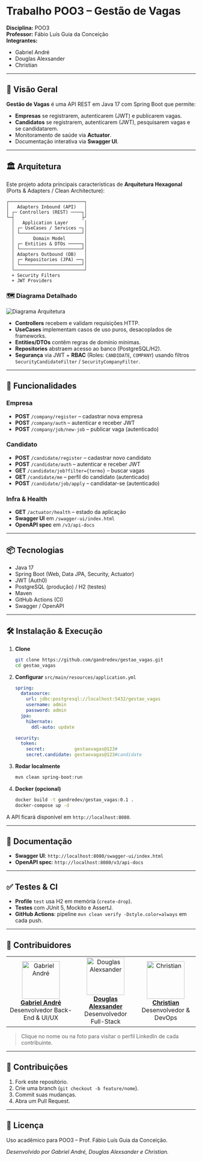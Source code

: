 
# Trabalho POO3 – Gestão de Vagas

**Disciplina:** POO3  
**Professor:** Fábio Luís Guia da Conceição  
**Integrantes:**  
- Gabriel André  
- Douglas Alexsander  
- Christian  

---

## 📖 Visão Geral

**Gestão de Vagas** é uma API REST em Java 17 com Spring Boot que permite:

- **Empresas** se registrarem, autenticarem (JWT) e publicarem vagas.  
- **Candidatos** se registrarem, autenticarem (JWT), pesquisarem vagas e se candidatarem.  
- Monitoramento de saúde via **Actuator**.  
- Documentação interativa via **Swagger UI**.

---

## 🏛️ Arquitetura

Este projeto adota principais características de **Arquitetura Hexagonal** (Ports & Adapters / Clean Architecture):

```text
┌────────────────────────────┐
│   Adapters Inbound (API)   │
│ ┌─ Controllers (REST) ────┐│
└─┤                         ├┘
  │   Application Layer      │
  │ ┌─ UseCases / Services ─┐│
  │ └───────────────────────┘│
  │       Domain Model       │
  │ ┌─ Entities & DTOs ─────┐│
  │ └───────────────────────┘│
  │ Adapters Outbound (DB)   │
  │ ┌─ Repositories (JPA) ──┐│
  │ └───────────────────────┘│
  └──────────────────────────┘
  + Security Filters  
  + JWT Providers
````

### 🗺️ Diagrama Detalhado

![Diagrama Arquitetura](https://github.com/user-attachments/assets/ac6ea531-e267-40b7-acd8-354fdcc82b0f)

* **Controllers** recebem e validam requisições HTTP.
* **UseCases** implementam casos de uso puros, desacoplados de frameworks.
* **Entities/DTOs** contêm regras de domínio mínimas.
* **Repositories** abstraem acesso ao banco (PostgreSQL/H2).
* **Segurança** via JWT + **RBAC** (Roles: `CANDIDATE`, `COMPANY`) usando filtros `SecurityCandidateFilter` / `SecurityCompanyFilter`.

---

## 🚀 Funcionalidades

### Empresa

* **POST** `/company/register` – cadastrar nova empresa
* **POST** `/company/auth`     – autenticar e receber JWT
* **POST** `/company/job/new-job` – publicar vaga (autenticado)

### Candidato

* **POST** `/candidate/register` – cadastrar novo candidato
* **POST** `/candidate/auth`     – autenticar e receber JWT
* **GET**  `/candidate/job?filter={termo}` – buscar vagas
* **GET**  `/candidate/me`      – perfil do candidato (autenticado)
* **POST** `/candidate/job/apply` – candidatar-se (autenticado)

### Infra & Health

* **GET** `/actuator/health` – estado da aplicação
* **Swagger UI** em `/swagger-ui/index.html`
* **OpenAPI spec** em `/v3/api-docs`

---

## 📦 Tecnologias

* Java 17
* Spring Boot (Web, Data JPA, Security, Actuator)
* JWT (Auth0)
* PostgreSQL (produção) / H2 (testes)
* Maven
* GitHub Actions (CI)
* Swagger / OpenAPI

---

## 🛠️ Instalação & Execução

1. **Clone**

   ```bash
   git clone https://github.com/gandredev/gestao_vagas.git
   cd gestao_vagas
   ```

2. **Configurar** `src/main/resources/application.yml`

   ```yaml
   spring:
     datasource:
       url: jdbc:postgresql://localhost:5432/gestao_vagas
       username: admin
       password: admin
     jpa:
       hibernate:
         ddl-auto: update

   security:
     token:
       secret:           gestaovagas@123#
       secret.candidate: gestaovagas@123#candidate
   ```

3. **Rodar localmente**

   ```bash
   mvn clean spring-boot:run
   ```

4. **Docker (opcional)**

   ```bash
   docker build -t gandredev/gestao_vagas:0.1 .
   docker-compose up -d
   ```

A API ficará disponível em `http://localhost:8080`.

---

## 📄 Documentação

* **Swagger UI**: `http://localhost:8080/swagger-ui/index.html`
* **OpenAPI spec**: `http://localhost:8080/v3/api-docs`

---

## ✅ Testes & CI

* **Profile** `test` usa H2 em memória (`create-drop`).
* **Testes** com JUnit 5, Mockito e AssertJ.
* **GitHub Actions**: pipeline `mvn clean verify -Dstyle.color=always` em cada push.

---

## 👥 Contribuidores

<table>
  <tr>
    <td align="center">
      <a href="https://www.linkedin.com/in/gabrielandredev/">
        <img src="https://media.licdn.com/dms/image/v2/D4D03AQHRJ5NU33UGjA/profile-displayphoto-shrink_800_800/B4DZUCNjwYG4Ac-/0/1739498864456?e=1752105600&v=beta&t=PhH0bZqYkvwO3tvn9sYWiZA6lzAzMxQ9RjSswrf0i5I" width="100" alt="Gabriel André"/>
      </a><br/>
      <strong><a href="https://www.linkedin.com/in/gabrielandredev/">Gabriel André</a></strong><br/>Desenvolvedor Back-End & UI/UX
    </td>
    <td align="center">
      <a href="https://www.linkedin.com/in/alexferreira92/">
        <img src="https://media.licdn.com/dms/image/v2/D4D03AQG41SYtO7ZAYg/profile-displayphoto-shrink_800_800/profile-displayphoto-shrink_800_800/0/1693257952627?e=1752105600&v=beta&t=sfMNw8hUjfir6oHWtz9v6EkHx3-OC0f9sMoB7XPMuO4" width="100" alt="Douglas Alexsander"/>
      </a><br/>
      <strong><a href="https://www.linkedin.com/in/alexferreira92/">Douglas Alexsander</a></strong><br/>Desenvolvedor Full-Stack
    </td>
    <td align="center">
      <a href="https://www.linkedin.com/in/christian-profile/">
        <img src="https://media.istockphoto.com/id/1386179512/photo/computer-hacker-stealing-data-from-a-laptop.jpg?s=612x612&w=0&k=20&c=uaPBMvpmnqgulWYWnHqgEqec3OWwwCjv7k9D_VAeDV0=" width="100" alt="Christian"/>
      </a><br/>
      <strong><a href="https://www.linkedin.com/in/christian-profile/">Christian</a></strong><br/>Desenvolvedor & DevOps
    </td>
  </tr>
</table>

> Clique no nome ou na foto para visitar o perfil LinkedIn de cada contribuinte.

---

## 🤝 Contribuições

1. Fork este repositório.
2. Crie uma branch (`git checkout -b feature/nome`).
3. Commit suas mudanças.
4. Abra um Pull Request.

---

## 📜 Licença

Uso acadêmico para POO3 – Prof. Fábio Luís Guia da Conceição.

*Desenvolvido por Gabriel André, Douglas Alexsander e Christian.*
